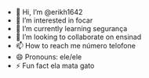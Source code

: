 - 👋 Hi, I’m @erikh1642
- 👀 I’m interested in focar
- 🌱 I’m currently learning segurança
- 💞️ I’m looking to collaborate on ensinad
- 📫 How to reach me número telofone
- 😄 Pronouns: ele/ele
- ⚡ Fun fact ela mata gato

<!---
erikh1642/erikh1642 is a ✨ special ✨ repository because its `README.md` (this file) appears on your GitHub profile.
You can click the Preview link to take a look at your changes.
--->
